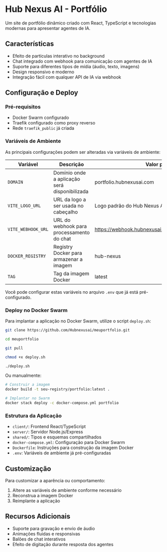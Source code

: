 # Hub Nexus AI - Portfólio

Um site de portfólio dinâmico criado com React, TypeScript e tecnologias modernas para apresentar agentes de IA.

## Características

- Efeito de partículas interativo no background
- Chat integrado com webhook para comunicação com agentes de IA
- Suporte para diferentes tipos de mídia (áudio, texto, imagens)
- Design responsivo e moderno
- Integração fácil com qualquer API de IA via webhook

## Configuração e Deploy

### Pré-requisitos

- Docker Swarm configurado
- Traefik configurado como proxy reverso
- Rede `traefik_public` já criada

### Variáveis de Ambiente

As principais configurações podem ser alteradas via variáveis de ambiente:

| Variável | Descrição | Valor padrão |
|----------|-----------|--------------|
| `DOMAIN` | Domínio onde a aplicação será disponibilizada | portfolio.hubnexusai.com |
| `VITE_LOGO_URL` | URL da logo a ser usada no cabeçalho | Logo padrão do Hub Nexus AI |
| `VITE_WEBHOOK_URL` | URL do webhook para processamento do chat | https://webhook.hubnexusai.com/webhook/meuportfolio |
| `DOCKER_REGISTRY` | Registry Docker para armazenar a imagem | hub-nexus |
| `TAG` | Tag da imagem Docker | latest |

Você pode configurar estas variáveis no arquivo `.env` que já está pré-configurado.

### Deploy no Docker Swarm

Para implantar a aplicação no Docker Swarm, utilize o script `deploy.sh`:

```bash
git clone https://github.com/Hubnexusai/meuportfolio.git

cd meuportfolio

git pull

chmod +x deploy.sh

./deploy.sh
```

Ou manualmente:

```bash
# Construir a imagem
docker build -t seu-registry/portfolio:latest .

# Implantar no Swarm
docker stack deploy -c docker-compose.yml portfolio
```

### Estrutura da Aplicação

- `client/`: Frontend React/TypeScript
- `server/`: Servidor Node.js/Express
- `shared/`: Tipos e esquemas compartilhados
- `docker-compose.yml`: Configuração para Docker Swarm
- `Dockerfile`: Instruções para construção da imagem Docker
- `.env`: Variáveis de ambiente já pré-configuradas

## Customização

Para customizar a aparência ou comportamento:

1. Altere as variáveis de ambiente conforme necessário
2. Reconstrua a imagem Docker
3. Reimplante a aplicação

## Recursos Adicionais

- Suporte para gravação e envio de áudio
- Animações fluidas e responsivas
- Balões de chat interativos
- Efeito de digitação durante resposta dos agentes
